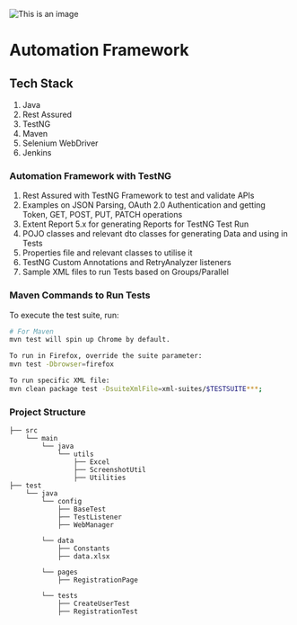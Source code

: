 ![This is an image](https://cms-cdn.katalon.com/Banner_6f1593807e.png)

# Automation Framework

## Tech Stack

1. Java
2. Rest Assured
3. TestNG
4. Maven
5. Selenium WebDriver
6. Jenkins

### Automation Framework with TestNG

1. Rest Assured with TestNG Framework to test and validate APIs
2. Examples on JSON Parsing, OAuth 2.0 Authentication and getting Token, GET, POST, PUT, PATCH operations
3. Extent Report 5.x for generating Reports for TestNG Test Run
4. POJO classes and relevant dto classes for generating Data and using in Tests
5. Properties file and relevant classes to utilise it
6. TestNG Custom Annotations and RetryAnalyzer listeners
7. Sample XML files to run Tests based on Groups/Parallel

### Maven Commands to Run Tests

To execute the test suite, run:

```bash
# For Maven
mvn test will spin up Chrome by default.

To run in Firefox, override the suite parameter:
mvn test -Dbrowser=firefox

To run specific XML file:
mvn clean package test -DsuiteXmlFile=xml-suites/$TESTSUITE***;
```

### Project Structure

```
├── src         
    └── main
        └── java
            └── utils
                ├── Excel
                ├── ScreenshotUtil
                ├── Utilities
├── test
    └── java
        └── config
            ├── BaseTest
            ├── TestListener
            ├── WebManager
      
        └── data
            ├── Constants
            ├── data.xlsx
      
        └── pages
            ├── RegistrationPage
      
        └── tests  
            ├── CreateUserTest
            ├── RegistrationTest 
```
